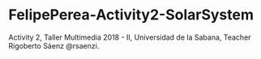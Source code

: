 # FelipePerea-Activity2-SolarSystem
Activity 2, Taller Multimedia 2018 - II, Universidad de la Sabana, Teacher Rigoberto Sáenz @rsaenzi.
